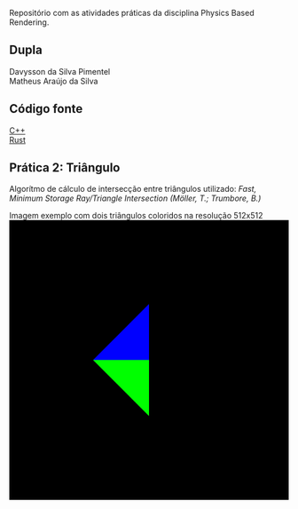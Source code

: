 Repositório com as atividades práticas da disciplina Physics Based Rendering.

## Dupla

Davysson da Silva Pimentel</br>
Matheus Araújo da Silva

## Código fonte

[C++](https://github.com/matheus2101/pbr/tree/master/source)</br>
[Rust](https://github.com/Davysson0/photon-rs)

## Prática 2: Triângulo

Algorítmo de cálculo de intersecção entre triângulos utilizado: *Fast, Minimum Storage Ray/Triangle Intersection (Möller, T.; Trumbore, B.)*

Imagem exemplo com dois triângulos coloridos na resolução 512x512
![Exemplo](https://raw.githubusercontent.com/matheus2101/pbr/master/exercises/triangles.png)

